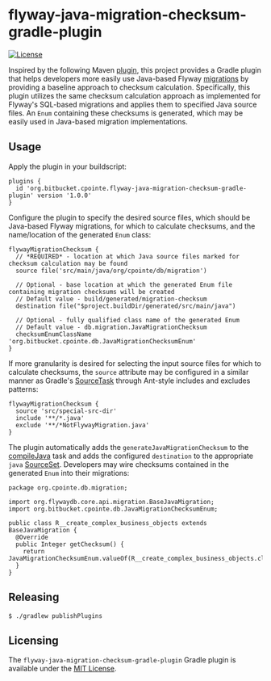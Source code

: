 # flyway-java-migration-checksum-gradle-plugin #
[![License](https://img.shields.io/github/license/mashape/apistatus.svg)](https://opensource.org/licenses/mit)

Inspired by the following Maven [plugin](https://github.com/agileek/java-checksum-flyway-maven-plugin), this project
provides a Gradle plugin that helps developers more easily use Java-based Flyway [migrations](https://flywaydb.org/documentation/migrations#java-based-migrations)
by providing a baseline approach to checksum calculation.  Specifically, this plugin utilizes the same checksum calculation approach
as implemented for Flyway's SQL-based migrations and applies them to specified Java source files.  An `Enum` containing these
checksums is generated, which may be easily used in Java-based migration implementations.

## Usage ##

Apply the plugin in your buildscript:
```
plugins {
  id 'org.bitbucket.cpointe.flyway-java-migration-checksum-gradle-plugin' version '1.0.0'
}
```
Configure the plugin to specify the desired source files, which should be Java-based Flyway migrations, for which to
calculate checksums, and the name/location of the generated `Enum` class:
```
flywayMigrationChecksum {
  // *REQUIRED* - location at which Java source files marked for checksum calculation may be found
  source file('src/main/java/org/cpointe/db/migration')

  // Optional - base location at which the generated Enum file containing migration checksums will be created
  // Default value - build/generated/migration-checksum
  destination file("$project.buildDir/generated/src/main/java")

  // Optional - fully qualified class name of the generated Enum
  // Default value - db.migration.JavaMigrationChecksum
  checksumEnumClassName 'org.bitbucket.cpointe.db.JavaMigrationChecksumEnum'
}
```
If more granularity is desired for selecting the input source files for which to calculate
checksums, the `source` attribute may be configured in a similar manner as Gradle's [SourceTask](https://docs.gradle.org/current/javadoc/org/gradle/api/tasks/SourceTask.html)
through Ant-style includes and excludes patterns:
```
flywayMigrationChecksum {
  source 'src/special-src-dir'
  include '**/*.java'
  exclude '**/*NotFlywayMigration.java'
}
```
The plugin automatically adds the `generateJavaMigrationChecksum` to the [compileJava](https://docs.gradle.org/current/dsl/org.gradle.api.tasks.compile.JavaCompile.html)
task and adds the configured `destination` to the appropriate `java` [SourceSet](https://docs.gradle.org/current/dsl/org.gradle.api.tasks.SourceSet.html).
Developers may wire checksums contained in the generated `Enum` into their migrations:
```
package org.cpointe.db.migration;

import org.flywaydb.core.api.migration.BaseJavaMigration;
import org.bitbucket.cpointe.db.JavaMigrationChecksumEnum;

public class R__create_complex_business_objects extends BaseJavaMigration {
  @Override
  public Integer getChecksum() {
    return JavaMigrationChecksumEnum.valueOf(R__create_complex_business_objects.class.getSimpleName()).getChecksum();
  }
}
```
## Releasing ##

```
$ ./gradlew publishPlugins
```

## Licensing ##
The `flyway-java-migration-checksum-gradle-plugin` Gradle plugin is available under the [MIT License](http://opensource.org/licenses/mit-license.php).
